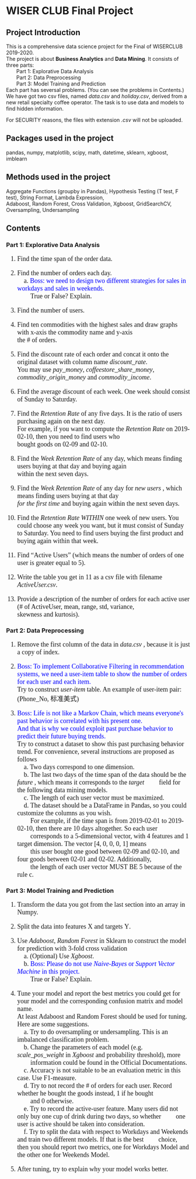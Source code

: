 # WISER CLUB Final Project

## Project Introduction

This is a comprehensive data science project for the Final of WISERCLUB 2019-2020.  <br/>
The project is about **<font>Business Analytics<font/>** and **<font>Data Mining</font>**. It consists of three parts: <br/>
  Part 1: Explorative Data Analysis <br/>
  Part 2: Data Preprocessing    <br/>
  Part 3: Model Training and Prediction <br/>
Each part has seversal problems. (You can see the problems in Contents.) We have got two csv files, named *<font>data.csv<font/>* 
and *<font>holiday.csv<font/>*, derived from a new retail specialty coffee operator. The task is to use data and models to find 
hidden information.

For SECURITY reasons, the files with extension *<font>.csv<font/>* will not be uploaded.

## Packages used in the project

pandas, numpy, matplotlib, scipy, math, datetime, sklearn, xgboost, imblearn

## Methods used in the project

Aggregate Functions (groupby in Pandas), Hypothesis Testing (T test, F test), String Format, Lambda Expression,<br/>
Adaboost, Random Forest, Cross Validation, Xgboost, GridSearchCV, Oversampling, Undersampling


## Contents

### Part 1: Explorative Data Analysis

<font size=4, face="Calibri">
    
1.	Find the time span of the order data. <br/>

2.	Find the number of orders each day. <br/>
&emsp;a.	<font color = 'blue'>Boss: we need to design two different strategies for sales in workdays and sales in weekends.</font> <br/> &emsp;&emsp;True or False? Explain. <br/>

3.	Find the number of users. <br/>

4.	Find ten commodities with the highest sales and draw graphs with x-axis the commodity name and y-axis<br/> 
    the # of orders. <br/>

5.  Find the discount rate of each order and concat it onto the original dataset with column name *<font>discount_rate</font>*.<br/>
    You may use *<font>pay_money</font>*, *<font>coffeestore_share_money</font>*, *<font>commodity_origin_money</font>* and *<font>commodity_income</font>*. <br/>

6.	Find the average discount of each week. One week should consist of Sunday to Saturday. <br/>

7.	Find the *<font>Retention Rate</font>* of any five days. It is the ratio of users purchasing again on the next day. <br/>
    For example, if you want to compute the *<font>Retention Rate</font>* on 2019-02-10, then you need to find users who <br/>
    bought goods on 02-09 and 02-10. <br/>

8.  Find the *<font>Week Retention Rate</font>* of any day, which means finding users buying at that day and buying again <br/>
    within the next seven days. <br/>

9.  Find the *<font>Week Retention Rate</font>* of any day for *<font>new users</font>*  , which means finding users buying at that day <br/>*<font>for the first time</font>*  and buying again within the next seven days. <br/>

10. Find the *<font>Retention Rate</font>* *<font>WITHIN</font>* one week of new users. You could choose any week you want, but it must consist of Sunday to Saturday. You need to find users buying the first product and buying again within that week. <br/>

11. Find “Active Users” (which means the number of orders of one user is greater equal to 5). <br/>

12. Write the table you get in 11 as a csv file with filename *<font>ActiveUser.csv</font>*. <br/>

13. Provide a description of the number of orders for each active user (# of ActiveUser, mean, range, std, variance,<br/>
    skewness and kurtosis). 
</font>

### Part 2: Data Preprocessing

<font size=4, face="Calibri">
    
1. Remove the first column of the data in *<font>data.csv</font>* , because it is just a copy of index.<br/>

2.	<font color = blue>Boss: To implement Collaborative Filtering in recommendation systems, we need a user-item table to show the number of orders for each user and each item.</font> <br/>
Try to construct *<font>user-item</font>* table. An example of user-item pair: (Phone_No, 标准美式)<br/>

3.	<font color = blue>Boss: Life is not like a Markov Chain, which means everyone's past behavior is correlated with his present one.  
    And that is why we could exploit past purchase behavior to predict their future buying trends.</font>  <br/>
    Try to construct a dataset to show this past purchasing behavior trend. For convenience, several instructions are proposed as follows <br/>
&emsp;a.	Two days correspond to one dimension. <br/>
&emsp;b.	The last two days of the time span of the data should be the *<font>future</font>* , which means it corresponds to the *<font>target</font>* 
&emsp;&emsp;field for the following data mining models. <br/>
&emsp;c.	The length of each user vector must be maximized. <br/>
&emsp;d.	The dataset should be a <font face="Cambria Math">DataFrame</font> in Pandas, so you could customize the columns as you wish. <br/>
&emsp;&emsp;For example, if the time span is from 2019-02-01 to 2019-02-10, then there are 10 days altogether. So each user <br/>
&emsp;&emsp;corresponds to a 5-dimensional vector, with 4 features and 1 target dimension. The vector <font face="Cambria Math">[4, 0, 0, 0, 1]</font> means <br/> 
&emsp;&emsp;this user bought one good between 02-09 and 02-10, and four goods between 02-01 and 02-02. Additionally, <br/>
&emsp;&emsp;the length of each user vector MUST BE 5 because of the rule c.
</font>

### Part 3: Model Training and Prediction

<font size=4, face="Calibri">
    
1.	Transform the data you got from the last section into an <font face="Cambria Math">array</font> in Numpy.<br/>

2.	Split the data into features <font face="Cambria Math">X</font> and targets <font face="Cambria Math">Y</font>.<br/>
3.	Use *<font>Adaboost</font>*, *<font>Random Forest</font>* in Sklearn to construct the model for prediction with 3-fold cross validation  
    &emsp;a.	(Optional) Use *<font>Xgboost</font>*.  <br/>
    &emsp;b.	<font size=4, color = blue>Boss: Please do not use *<font>Naive-Bayes</font>* or *<font>Support Vector Machine</font>* in this project.</font>  <br/>
    &emsp;&emsp;True or False? Explain.<br/>
4.	Tune your model and report the best metrics you could get for your model and the corresponding confusion matrix and model name.<br/>
    At least Adaboost and Random Forest should be used for tuning. Here are some suggestions.   
    &emsp;a.	Try to do oversampling or undersampling. This is an imbalanced classification problem. <br/>
    &emsp;b.	Change the parameters of each model (e.g. *<font>scale_pos_weight</font>* in *<font>Xgboost</font>* and probability threshold), more <br/>
    &emsp;&emsp;information could be found in the Official Documentations.   <br/>
    &emsp;c.	Accuracy is not suitable to be an evaluation metric in this case. Use F1-measure.   <br/>
    &emsp;d.	Try to not record the # of orders for each user. Record whether he bought the goods instead, 1 if he bought <br/>
    &emsp;&emsp;and 0 otherwise.   <br/>
    &emsp;e.	Try to record the active-user feature. Many users did not only buy one cup of drink during two days, so whether 
    &emsp;&emsp;one user is active should be taken into consideration. <br/>
    &emsp;f.    Try to split the data with respect to Workdays and Weekends and train two different models. If that is the best
    &emsp;&emsp;choice, then you should report two metrics, one for Workdays Model and the other one for Weekends Model. <br/>
5.	After tuning, try to explain why your model works better.
</font>
